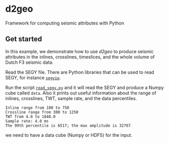 # d2geo
Framework for computing seismic attributes with Python

## Get started

In this example, we demonstrate how to use *d2geo* to produce seismic attributes in the inlines, crosslines, timeslices, and the whole volume of Dutch F3 seismic data. 

Read the SEGY file. There are Python libraries that can be used to read SEGY, for instance [`segyio`](https://github.com/equinor/segyio). 

Run the script [`read_segy.py`](https://github.com/yohanesnuwara/d2geo/blob/yohanesnuwara-patch-1/read_segy.py) and it will read the SEGY and produce a Numpy cube called `data`. Also it prints out useful information about the range of inlines, crosslines, TWT, sample rate, and the data percentiles. 

```
Inline range from 100 to 750
Crossline range from 300 to 1250
TWT from 4.0 to 1848.0
Sample rate: 4.0 ms
The 99th percentile is 6517; the max amplitude is 32767
```

we need to have a data cube (Numpy or HDF5) for the input. 
